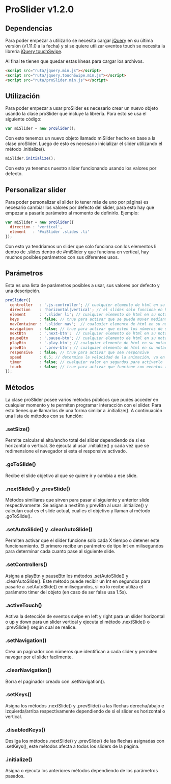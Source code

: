 # ProSlider v1.2.0

## Dependencias
Para poder empezar a utilizarlo se necesita cargar [jQuery](http://jquery.com) en su última versión (v1.11.0 a la fecha) y si se quiere utilizar eventos touch se necesita la librería [jQuery touchSwipe](http://labs.rampinteractive.co.uk/touchSwipe/demos).

Al final te tienen que quedar estas líneas para cargar los archivos.

```html
<script src="ruta/jquery.min.js"></script>
<script src="ruta/jquery.touchSwipe.min.js"></script>
<script src="ruta/proSlider.min.js"></script>
```

## Utilización
Para poder empezar a usar proSlider es necesario crear un nuevo objeto usando la clase proSlider que incluye la librería. Para esto se usa el siguiente código:
```javascript
var miSlider = new proSlider();
```
Con esto tenemos un nuevo objeto llamado miSlider hecho en base a la clase proSlider. Luego de esto es necesario inicializar el slider utilizando el método .initialize().
```javascript
miSlider.initialize();
```
Con esto ya tenemos nuestro slider funcionando usando los valores por defecto.

## Personalizar slider
Para poder personalizar el slider (o tener más de uno por página) es necesario cambiar los valores por defecto del slider, para esto hay que empezar a pasarle parámetro al momento de definirlo. Ejemplo:
```javascript
var miSlider = new proSlider({
  direction : 'vertical',
  element   : '#miSlider .slides .li'
});
```
Con esto ya tendríamos un slider que solo funciona con los elementos li dentro de .slides dentro de #miSlider y que funciona en vertical, hay muchos posibles parámetros con sus diferentes usos.

## Parámetros
Esta es una lista de parámetros posibles a usar, sus valores por defecto y una descripción.
```javascript
proSlider({
  controller   : '.js-controller'; // cualquier elemento de html en su notación de CSS
  direction    : 'horizontal|vertical'; // el slides solo funciona en horizontal y vertical;
  element      : '.slider li'; // cualquier elemento de html en su notación de CSS
  keys         : false; // true para activar que se puede mover mediante teclas
  navContainer : '.slider nav';  // cualquier elemento de html en su notación de CSS
  navigation   : false; // true para activar que esten los números de slides para navegar por el slider
  nextBtn      : '.next-btn';  // cualquier elemento de html en su notación de CSS
  pauseBtn     : '.pause-btn'; // cualquier elemento de html en su notación de CSS
  playBtn      : '.play-btn'; // cualquier elemento de html en su notación de CSS
  prevBtn      : '.prev-btn'; // cualquier elemento de html en su notación de CSS
  responsive   : false; // true para activar que sea responsive
  speed        : 0.5; // determina la velocidad de la animación, va en segundos
  timer        : false; // cualquier valor en segundos para activarlo
  touch        : false; // true para activar que funcione con eventos touch (requiere dependencia externa)
});
```

## Métodos
La clase proSlider posee varios métodos públicos que pudes acceder en cualquier momento y te permiten programar interacción con el slider. Para esto tienes que llamarlos de una forma similar a .initialize(). A continuación una lista de métodos con su función:

### .setSize()
Permite calcular el alto/ancho total del slider dependiendo de si es horizontal o vertical. Se ejecuta al usar .initialize() y cada vez que se redimensione el navegador si esta el responsive activado.

### .goToSlide()
Recibe el slide objetivo al que se quiere ir y cambia a ese slide.

### .nextSlide() y .prevSlide()
Métodos similiares que sirven para pasar al siguiente y anterior slide respectivamente. Se asigan a nextBtn y prevBtn al usar .initialize() y calculan cual es el slide actual, cual es el objetivo y llaman al método .goToSlide().

### .setAutoSlide() y .clearAutoSlide()
Permiten activar que el slider funcione solo cada X tiempo o detener este funcionamiento. El primero recibe un parámetro de tipo Int en milisegundos para determinar cada cuanto pase al siguiente slide.

### .setControllers()
Asigna a playBtn y pauseBtn los métodos .setAutoSlide() y .clearAutoSlide(). Este método puede recibir un Int en segundos para pasarle a .setAutoSlide() en milisegundos, si no lo recibe utiliza el parámetro timer del objeto (en caso de ser false usa 1.5s).

### .activeTouch()
Activa la detección de eventos swipe en left y right para un slider horizontal o up y down para un slider vertical y ejecuta el método .nextSlide() o .prevSlide() según cual se realice.

### .setNavigation()
Crea un paginador con números que identifican a cada slider y permiten navegar por el slider facilmente.

### .clearNavigation()
Borra el paginador creado con .setNavigation().

### .setKeys()
Asigna los métodos .nextSlide() y .prevSlide() a las flechas derecha/abajo e izquierda/arriba respectivamente dependiendo de si el slider es horizontal o vertical.

### .disabledKeys()
Desliga los métodos .nextSlide() y .prevSlide() de las flechas asignadas con .setKeys(), este métodos afecta a todos los sliders de la página.

### .initialize()
Asigna o ejecuta los anteriores métodos dependiendo de los parámetros pasados.